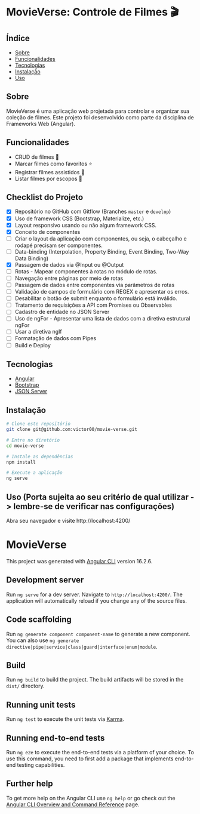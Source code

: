 # MovieVerse: Controle de Filmes 🎬

## Índice

- [Sobre](#sobre)
- [Funcionalidades](#funcionalidades)
- [Tecnologias](#tecnologias)
- [Instalação](#instalação)
- [Uso](#uso)

## Sobre

MovieVerse é uma aplicação web projetada para controlar e organizar sua coleção de filmes. Este projeto foi desenvolvido como parte da disciplina de Frameworks Web (Angular).

## Funcionalidades

- CRUD de filmes 🎥
- Marcar filmes como favoritos ⭐
- Registrar filmes assistidos 👀
- Listar filmes por escopos 📑

## Checklist do Projeto

- [X] Repositório no GitHub com Gitflow (Branches `master` e `develop`)
- [X] Uso de framework CSS (Bootstrap, Materialize, etc.)
- [X] Layout responsivo usando ou não algum framework CSS.
- [X] Conceito de componentes
- [ ] Criar o layout da aplicação com componentes, ou seja, o cabeçalho e rodapé precisam ser componentes.
- [ ] Data-binding (Interpolation, Property Binding, Event Binding, Two-Way Data Binding)
- [X] Passagem de dados via @Input ou @Output
- [ ] Rotas - Mapear componentes à rotas no módulo de rotas.
- [ ] Navegação entre páginas por meio de rotas
- [ ] Passagem de dados entre componentes via parâmetros de rotas
- [ ] Validação de campos de formulário com REGEX e apresentar os erros.
- [ ] Desabilitar o botão de submit enquanto o formulário está inválido.
- [ ] Tratamento de requisições a API com Promises ou Observables
- [ ] Cadastro de entidade no JSON Server
- [ ] Uso de ngFor - Apresentar uma lista de dados com a diretiva estrutural ngFor
- [ ] Usar a diretiva ngIf
- [ ] Formatação de dados com Pipes
- [ ] Build e Deploy

## Tecnologias

- [Angular](https://angular.io/)
- [Bootstrap](https://getbootstrap.com/)
- [JSON Server](https://github.com/typicode/json-server)

## Instalação

```bash
# Clone este repositório
git clone git@github.com:victor00/movie-verse.git

# Entre no diretório
cd movie-verse

# Instale as dependências
npm install

# Execute a aplicação
ng serve
```

## Uso (Porta sujeita ao seu critério de qual utilizar -> lembre-se de verificar nas configurações)

Abra seu navegador e visite http://localhost:4200/

# MovieVerse

This project was generated with [Angular CLI](https://github.com/angular/angular-cli) version 16.2.6.

## Development server

Run `ng serve` for a dev server. Navigate to `http://localhost:4200/`. The application will automatically reload if you change any of the source files.

## Code scaffolding

Run `ng generate component component-name` to generate a new component. You can also use `ng generate directive|pipe|service|class|guard|interface|enum|module`.

## Build

Run `ng build` to build the project. The build artifacts will be stored in the `dist/` directory.

## Running unit tests

Run `ng test` to execute the unit tests via [Karma](https://karma-runner.github.io).

## Running end-to-end tests

Run `ng e2e` to execute the end-to-end tests via a platform of your choice. To use this command, you need to first add a package that implements end-to-end testing capabilities.

## Further help

To get more help on the Angular CLI use `ng help` or go check out the [Angular CLI Overview and Command Reference](https://angular.io/cli) page.
